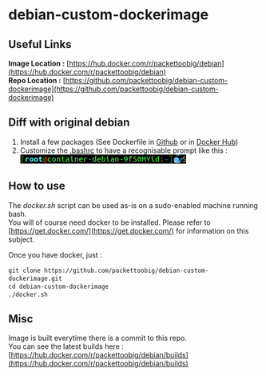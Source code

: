 # debian-custom-dockerimage

## Useful Links
**Image Location :** [https://hub.docker.com/r/packettoobig/debian](https://hub.docker.com/r/packettoobig/debian)<br/>
**Repo Location :** [https://github.com/packettoobig/debian-custom-dockerimage](https://github.com/packettoobig/debian-custom-dockerimage)

## Diff with original debian
1.  Install a few packages (See Dockerfile in [Github](https://raw.githubusercontent.com/packettoobig/debian-custom-dockerimage/master/Dockerfile) or in [Docker Hub](https://hub.docker.com/r/packettoobig/debian/dockerfile))
2. Customize the [.bashrc](https://raw.githubusercontent.com/packettoobig/debian-custom-dockerimage/master/.bashrc)  to have a recognisable prompt like this : ![Prompt](https://github.com/packettoobig/debian-custom-dockerimage/raw/master/images/Prompt.png) 

## How to use
The *docker.sh* script can be used as-is on a sudo-enabled machine running bash.<br/>
You will of course need docker to be installed. Please refer to [https://get.docker.com/](https://get.docker.com/) for information on this subject.

Once you have docker, just :

	git clone https://github.com/packettoobig/debian-custom-dockerimage.git
	cd debian-custom-dockerimage
	./docker.sh

## Misc
Image is built everytime there is a commit to this repo.<br/>
You can see the latest builds here : [https://hub.docker.com/r/packettoobig/debian/builds](https://hub.docker.com/r/packettoobig/debian/builds)
